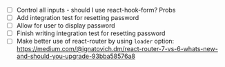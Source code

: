 - [ ] Control all inputs - should I use react-hook-form? Probs
- [ ] Add integration test for resetting password
- [ ] Allow for user to display password
- [ ] Finish writing integration test for resetting password
- [ ] Make better use of react-router by using `loader` option: https://medium.com/@ignatovich.dm/react-router-7-vs-6-whats-new-and-should-you-upgrade-93bba58576a8
